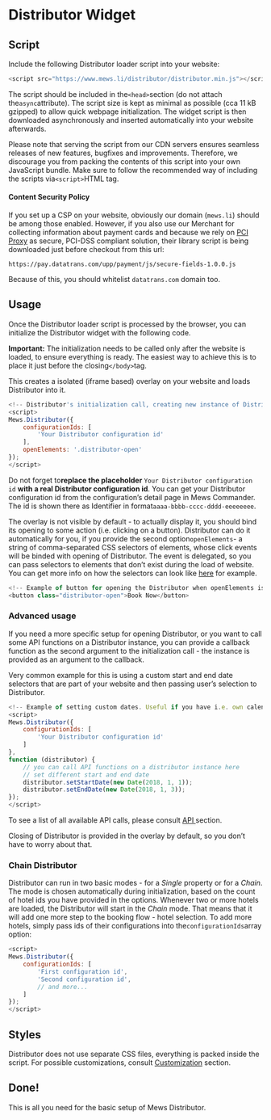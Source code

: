 # Distributor Widget

## Script <a id="script"></a>

Include the following Distributor loader script into your website:

```javascript
<script src="https://www.mews.li/distributor/distributor.min.js"></script>
```

The script should be included in the`<head>`section \(do not attach the`async`attribute\). The script size is kept as minimal as possible \(cca 11 kB gzipped\) to allow quick webpage initialization. The widget script is then downloaded asynchronously and inserted automatically into your website afterwards.

Please note that serving the script from our CDN servers ensures seamless releases of new features, bugfixes and improvements. Therefore, we discourage you from packing the contents of this script into your own JavaScript bundle. Make sure to follow the recommended way of including the scripts via`<script>`HTML tag.

#### Content Security Policy

If you set up a CSP on your website, obviously our domain \(`mews.li`\) should be among those enabled. However, if you also use our Merchant for collecting information about payment cards and because we rely on [PCI Proxy](https://www.pci-proxy.com/) as secure, PCI-DSS compliant solution, their library script is being downloaded just before checkout from this url:

```text
https://pay.datatrans.com/upp/payment/js/secure-fields-1.0.0.js
```

Because of this, you should whitelist `datatrans.com` domain too.

## Usage <a id="usage"></a>

Once the Distributor loader script is processed by the browser, you can initialize the Distributor widget with the following code.

**Important:** The initialization needs to be called only after the website is loaded, to ensure everything is ready. The easiest way to achieve this is to place it just before the closing`</body>`tag.

This creates a isolated \(iframe based\) overlay on your website and loads Distributor into it.

```javascript
<!-- Distributor's initialization call, creating new instance of Distributor. Use id of your Distributor configuration. -->
<script>
Mews.Distributor({
    configurationIds: [
        'Your Distributor configuration id'
    ],
    openElements: '.distributor-open'
});
</script>
```

Do not forget to**replace the placeholder** `Your Distributor configuration id` **with a real Distributor configuration id**. You can get your Distributor configuration id from the configuration’s detail page in Mews Commander. The id is shown there as Identifier in format`aaaa-bbbb-cccc-dddd-eeeeeeee`.

The overlay is not visible by default - to actually display it, you should bind its opening to some action \(i.e. clicking on a button\). Distributor can do it automatically for you, if you provide the second option`openElements`- a string of comma-separated CSS selectors of elements, whose click events will be binded with opening of Distributor. The event is delegated, so you can pass selectors to elements that don’t exist during the load of website. You can get more info on how the selectors can look like [here](https://developer.mozilla.org/en-US/docs/Web/API/Document/querySelectorAll) for example.

```javascript
<!-- Example of button for opening the Distributor when openElements is set to '.distributor-open' -->
<button class="distributor-open">Book Now</button>
```

### Advanced usage <a id="advanced-usage"></a>

If you need a more specific setup for opening Distributor, or you want to call some API functions on a Distributor instance, you can provide a callback function as the second argument to the initialization call - the instance is provided as an argument to the callback.

Very common example for this is using a custom start and end date selectors that are part of your website and then passing user’s selection to Distributor.

```javascript
<!-- Example of setting custom dates. Useful if you have i.e. own calendars on website. -->
<script>
Mews.Distributor({
    configurationIds: [
        'Your Distributor configuration id'
    ]
},
function (distributor) {
    // you can call API functions on a distributor instance here
    // set different start and end date
    distributor.setStartDate(new Date(2018, 1, 1));
    distributor.setEndDate(new Date(2018, 1, 3));
});
</script>
```

To see a list of all available API calls, please consult [API ](reference.md#api-reference)section.

Closing of Distributor is provided in the overlay by default, so you don’t have to worry about that.

### Chain Distributor <a id="chain-distributor"></a>

Distributor can run in two basic modes - for a _Single_ property or for a _Chain_. The mode is chosen automatically during initialization, based on the count of hotel ids you have provided in the options. Whenever two or more hotels are loaded, the Distributor will start in the _Chain_ mode. That means that it will add one more step to the booking flow - hotel selection. To add more hotels, simply pass ids of their configurations into the`configurationIds`array option:

```javascript
<script>
Mews.Distributor({
    configurationIds: [
        'First configuration id',
        'Second configuration id',
        // and more...
    ]
});
</script>
```

## Styles <a id="styles"></a>

Distributor does not use separate CSS files, everything is packed inside the script. For possible customizations, consult [Customization](reference.md) section.

## Done! <a id="done"></a>

This is all you need for the basic setup of Mews Distributor.


